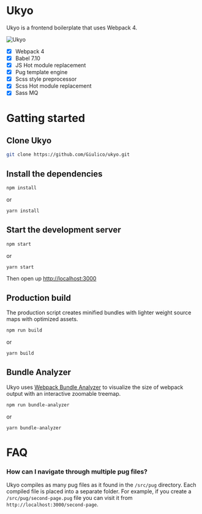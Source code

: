 # Ukyo

Ukyo is a frontend boilerplate that uses Webpack 4.

![Ukyo](https://preview.ibb.co/mDpt1e/ukyo_tools.jpg)

- [x] Webpack 4
- [x] Babel 7.10
- [x] JS Hot module replacement
- [x] Pug template engine
- [x] Scss style preprocessor
- [x] Scss Hot module replacement
- [x] Sass MQ

# Gatting started

## Clone Ukyo

```bash
git clone https://github.com/Giulico/ukyo.git
```

## Install the dependencies

```bash
npm install
```

or

```bash
yarn install
```

## Start the development server

```bash
npm start
```

or

```bash
yarn start
```

Then open up [http://localhost:3000](http://localhost:3000)

## Production build

The production script creates minified bundles with lighter weight source maps with optimized assets.

```bash
npm run build
```

or

```bash
yarn build
```

## Bundle Analyzer

Ukyo uses [Webpack Bundle Analyzer](https://github.com/webpack-contrib/webpack-bundle-analyzer) to visualize the size of webpack output with an interactive zoomable treemap.

```bash
npm run bundle-analyzer
```

or

```bash
yarn bundle-analyzer
```

# FAQ

### How can I navigate through multiple pug files?

Ukyo compiles as many pug files as it found in the `/src/pug` directory. Each compiled file is placed into a separate folder. For example, if you create a `/src/pug/second-page.pug` file you can visit it from `http://localhost:3000/second-page`.
